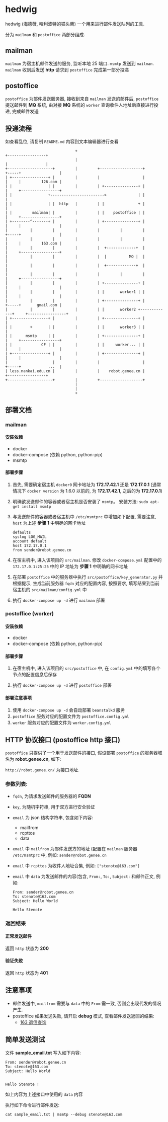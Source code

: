 # hedwig

hedwig (海德薇, 哈利波特的猫头鹰) 一个用来进行邮件发送队列的工具.

分为 `mailman` 和 `postoffice` 两部分组成.

## mailman

`mailman` 为宿主机邮件发送的服务, 监听本地 25 端口. `msmtp` 发送到 `mailman`. `mailman` 收到后发送  **http** 请求到 `postoffice` 完成第一部分投递

## postoffice

`postoffice` 为邮件发送服务器, 接收到来自 `mailman` 发送的邮件后, `postoffice` 提送邮件到 **MQ** 系统, 由对接 **MQ** 系统的 `worker` 查询收件人地址后直接进行投递, 完成邮件发送

## 投递流程

如查看乱位, 请复制 `README.md` 内容到文本编辑器进行查看


```
                               +                                               +-----------------+
                               |                                               |                 |
+--------------------+         |         +-------------------+           +-----+                 |
| +----------------+ |         |         |                   |           |     |         126.com |
| |                | |         |         | +---------------+ |           |     +-----------------+
| |                +------------------------>              | |           |
| |                | |  http   |         | |               + |           |
| |         mailman| |         |         | |    postoffice | |           |     +-----------------+
| +--------^-------+ |         |         | +---------------+ |           |     |                 |
|          |         |         |         |         |         |           +-----+                 |
|          |         |         |         |         |         |           |     |         163.com |
|          |         |         |         |  +-------------+  |           |     +-----------------+
|          |         |         |         |  |          MQ |  |           |
|          |         |         |         |  +-------------+  |           |
|          |         |         |         |         |         |           |     +-----------------+
|          |         |         |         | +---------------+ |           |     |                 |
|          |         |         |         | |       worker1 | |           |     |                 |
|          |         |         |         | +---------------+ |           +-----+       gmail.com |
|          |         |         |         | |       worker2 +-------------+     +-----------------+
| +----------------+ |         |         | +---------------+ |           |
| |        +       | |         |         | |       worker3 | |           |
| |      msmtp     | |         |         | +---------------+ |           |     +-----------------+
| |             CF | |         |         | |     worker... | |           |     |                 |
| +----------------+ |         |         | +---------------+ |           |     |                 |
|                    |         |         |                   |           +-----+            ...  |
| less.nankai.edu.cn |         |         |    robot.genee.cn |                 +-----------------+
+--------------------+         |         +-------------------+
                               |
                               |
                               +
```

## 部署文档

### mailman

#### 安装依赖

* docker
* docker-compose (依赖 python, python-pip)
* msmtp

#### 部署步骤

1. 首先, 需要确定宿主机 `docker0` 网卡地址为 **172.17.42.1** 还是 **172.17.0.1** (通常情况下 `docker version` 为 1.6.0 以前的, 为 **172.17.42.1**, 之后的为 **172.17.0.1**)

2. 明确欲发送邮件的容器或者宿主机是否安装了 `msmtp`。 安装方法: `sudo apt-get install msmtp`

3. 与发送邮件的容器或者宿主机中 `/etc/msmtprc` 中增加如下配置, 需要注意, `host` 为上述 **步骤 1** 中明确的网卡地址

	```
	defaults
	syslog LOG_MAIL
	account default
	host 172.17.0.1
	from sender@robot.genee.cn
	```

4. 在宿主机中, 进入该项目的 `src/mailman`. 修改 `docker-compose.yml` 配置中的 `172.17.0.1:25:25` 中的 IP 地址为 **步骤 1** 中明确的网卡地址

5. 在部署  `postoffice` 中的服务器中执行 `src/postoffice/key_generator.py` 并根据提示, 生成当前服务器 `fqdn` 对应的配置内容, 按照要求, 填写结果到当前宿主机的 `src/mailman/config.yml` 中

6. 执行 `docker-compose up -d` 进行 `mailman` 部署

### postoffice (worker)

#### 安装依赖

* docker
* docker-compose (依赖 python, python-pip)

#### 部署步骤

1. 在宿主机中, 进入该项目的 `src/postoffice` 中, 在 `config.yml` 中的填写各个节点的配置信息后保存

2. 执行 `docker-compose up -d` 进行 `postoffice` 部署

#### 部署注意事项

1. 使用 `docker-compose up -d` 会自动部署 `beanstalkd` 服务
2. `postoffice` 服务对应的配置文件为 `postoffice.config.yml`
3. `worker` 服务对应的配置文件为 `worker.config.yml`

## HTTP 协议接口 (postoffice http 接口)

`postoffice` 只提供了一个用于发送邮件的接口, 假设部署 `postoffice` 的服务器域名为 **robot.genee.cn**, 如下:

`http://robot.genee.cn/` 为接口地址.

### 参数列表:

* `fqdn`, 为请求发送邮件的服务器的 **FQDN**
* `key`, 为随机字符串, 用于双方进行安全验证
* `email` 为 json 结构字符串, 包含如下内容:
	* mailfrom
	* rcpttos
	* data

* `email` 中 `mailfrom` 为邮件发送方的地址 (配置在 `mailman` 服务器 `/etc/msmtprc` 中, 例如: `sender@robot.genee.cn`

* `email` 中 `rcpttos` 为收件人地址合集, 例如:  `["stenote@163.com"]`
* `email` 中 `data` 为发送邮件的内容(包含, `From:`, `To:`,  `Subject:` 和邮件正文, 例如:

	```
	From: sender@robot.genee.cn
	To: stenote@163.com
	Subject: Hello World

	Hello Stenote
	```

### 返回结果

#### 正常发送邮件

返回 `http` 状态为 **200**

#### 验证失败

返回 `http` 状态为 **401**

## 注意事项

* 邮件发送中, `mailfrom` 需要与 `data` 中的 `From` 需一致, 否则会出现代发的情况产生.
* postoffice 如果发送失败, 请开启 **debug** 模式, 查看邮件发送返回的结果:
    * [163 退信查询](http://help.163.com/09/1224/17/5RAJ4LMH00753VB8.html)

## 简单发送测试

文件 **sample_email.txt** 写入如下内容:

```
From: sender@robot.genee.cn
To: stenote@163.com
Subject: Hello World


Hello Stenote !
```
如上内容为上述接口中使用的 `data` 内容

执行如下命令进行邮件发送:

```
cat sample_email.txt | msmtp --debug stenote@163.com
```
